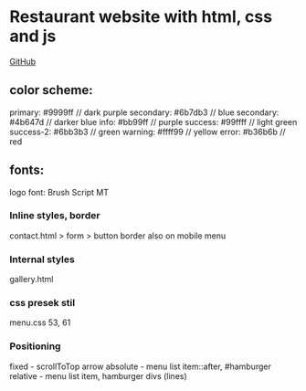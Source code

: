 # Restaurant website with html, css and js

[GitHub](https://github.com/ObradovicNikola/Restaurant-Cosmos)

## color scheme:

primary: #9999ff // dark purple
secondary: #6b7db3 // blue
secondary: #4b647d // darker blue
info: #bb99ff // purple
success: #99ffff // light green
success-2: #6bb3b3 // green
warning: #ffff99 // yellow
error: #b36b6b // red

## fonts:

logo font: Brush Script MT


### Inline styles, border
contact.html > form > button
border also on mobile menu

### Internal styles
gallery.html

### css presek stil
menu.css 53, 61

### Positioning
fixed - scrollToTop arrow
absolute - menu list item::after, #hamburger
relative - menu list item, hamburger divs (lines)